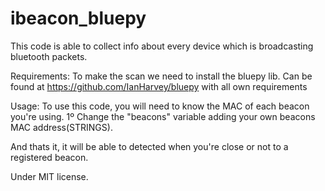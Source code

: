 # ibeacon_bluepy
This code is able to collect info about every device which is broadcasting bluetooth packets.

Requirements:
To make the scan we need to install the bluepy lib.
  Can be found at https://github.com/IanHarvey/bluepy with all own requirements

Usage:
To use this code, you will need to know the MAC of each beacon you're using.
1º Change the "beacons" variable adding your own beacons MAC address(STRINGS).

And thats it, it will be able to detected when you're close or not to a registered beacon.

Under MIT license.
